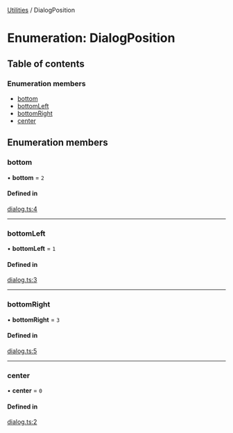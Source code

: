 [Utilities](../README.md) / DialogPosition

# Enumeration: DialogPosition

## Table of contents

### Enumeration members

- [bottom](DialogPosition.md#bottom)
- [bottomLeft](DialogPosition.md#bottomleft)
- [bottomRight](DialogPosition.md#bottomright)
- [center](DialogPosition.md#center)

## Enumeration members

### bottom

• **bottom** = `2`

#### Defined in

[dialog.ts:4](https://github.com/noobiept/utilities/blob/6610913/source/dialog.ts#L4)

___

### bottomLeft

• **bottomLeft** = `1`

#### Defined in

[dialog.ts:3](https://github.com/noobiept/utilities/blob/6610913/source/dialog.ts#L3)

___

### bottomRight

• **bottomRight** = `3`

#### Defined in

[dialog.ts:5](https://github.com/noobiept/utilities/blob/6610913/source/dialog.ts#L5)

___

### center

• **center** = `0`

#### Defined in

[dialog.ts:2](https://github.com/noobiept/utilities/blob/6610913/source/dialog.ts#L2)
